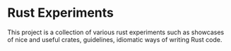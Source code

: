 # Rust Experiments

This project is a collection of various rust experiments such as showcases of nice and useful crates, guidelines, idiomatic ways of writing Rust code.

